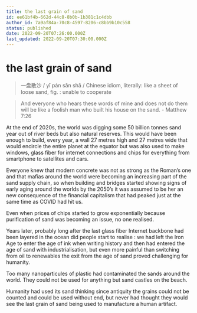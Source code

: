 ```yaml
---
title: the last grain of sand
id: ee61bf4b-662d-44c8-8b0b-1b381c1c4dbb
author_id: 7a9af84a-70c8-4597-8206-c8bb9b10c558
status: published
date: 2022-09-20T07:26:00.000Z
last_updated: 2022-09-20T07:30:00.000Z
---
```


# the last grain of sand


> 一盘散沙 / yī pán sǎn shā / Chinese idiom, literally: like a sheet of loose sand, fig. : unable to cooperate

> And everyone who hears these words of mine and does not do them will be like a foolish man who built his house on the sand. - Matthew 7:26

At the end of 2020s, the world was digging some 50 billion tonnes sand year out of river beds but also natural reserves. This would have been enough to build, every year, a wall 27 metres high and 27 metres wide that would encircle the entire planet at the equator but was also used to make windows, glass fiber for internet connections and chips for everything from smartphone to satellites and cars.



Everyone knew that modern concrete was not as strong as the Roman’s one and that mafias around the world were becoming an increasing part of the sand supply chain, so when building and bridges started showing signs of early aging around the worlds by the 2050’s it was assumed to be her an new consequence of the financial capitalism that had peaked just at the same time as COVID had hit us.



Even when prices of chips started to grow exponentially because purification of sand was becoming an issue, no one realised.



Years later, probably long after the last glass fiber Internet backbone had been layered in the ocean did people start to realise : we had left the Iron Age to enter the age of ink when writing history and then had entered the age of sand with industrialisation, but even more painful than switching from oil to renewables the exit from the age of sand proved challenging for humanity.



Too many nanoparticules of plastic had contaminated the sands around the world. They could not be used for anything but sand castles on the beach. 



Humanity had used its sand thinking since antiquity the grains could not be counted and could be used without end, but never had thought they would see the last grain of sand being used to manufacture a human artifact.




